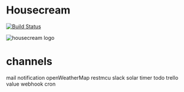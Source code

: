 # Housecream

[![Build Status](https://img.shields.io/travis/n0rad/housecream/master.svg)](https://travis-ci.org/n0rad/housecream)

![housecream logo](http://housecream.org/img/logo/Housecream.jpg)

# channels

mail
notification
openWeatherMap
restmcu
slack
solar
timer
todo
trello
value
webhook
cron
